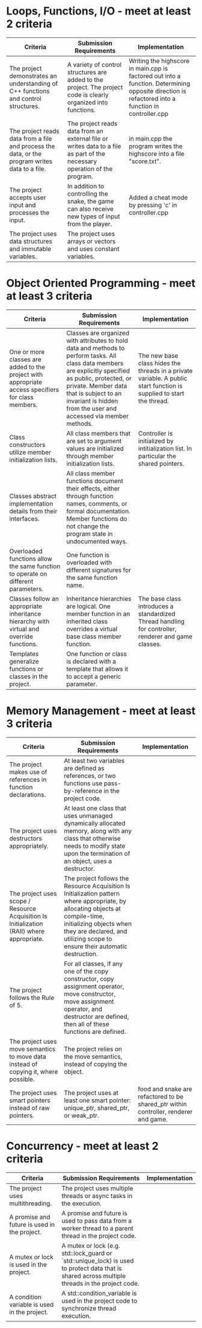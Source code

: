 # Loops, Functions, I/O - meet at least 2 criteria
| Criteria | Submission Requirements | Implementation |
|---|---|---|
|The project demonstrates an understanding of C++ functions and control structures.| A variety of control structures are added to the project. The project code is clearly organized into functions.|Writing the highscore in main.cpp is factored out into a function. Determining opposite direction is refactored into a function in controller.cpp|
| The project reads data from a file and process the data, or the program writes data to a file.| The project reads data from an external file or writes data to a file as part of the necessary operation of the program.|in main.cpp the program writes the highscore into a file "score.txt".|
|The project accepts user input and processes the input.| In addition to controlling the snake, the game can also receive new types of input from the player.|Added a cheat mode by pressing 'c' in controller.cpp|
|The project uses data structures and immutable variables.| The project uses arrays or vectors and uses constant variables.||
# Object Oriented Programming - meet at least 3 criteria
| Criteria | Submission Requirements | Implementation |
|---|---|---|
|One or more classes are added to the project with appropriate access specifiers for class members.| Classes are organized with attributes to hold data and methods to perform tasks.   All class data members are explicitly specified as public, protected, or private. Member data that is subject to an invariant is hidden from the user and accessed via member methods.|The new base class hides the threads in a private variable. A public start function is supplied to start the thread.|
|Class constructors utilize member initialization lists.|All class members that are set to argument values are initialized through member initialization lists.| Controller is initialized by intitialization list. In particular the shared pointers. |
|Classes abstract implementation details from their interfaces.|All class member functions document their effects, either through function names, comments, or formal documentation. Member functions do not change the program state in undocumented ways.||
|Overloaded functions allow the same function to operate on different parameters.|One function is overloaded with different signatures for the same function name.||
|Classes follow an appropriate inheritance hierarchy with virtual and override functions.|Inheritance hierarchies are logical. One member function in an inherited class overrides a virtual base class member function.|The base class introduces a standardized Thread handling for controller, renderer and game classes.|
|Templates generalize functions or classes in the project.|One function or class is declared with a template that allows it to accept a generic parameter.||
# Memory Management - meet at least 3 criteria
| Criteria | Submission Requirements | Implementation |
|---|---|---|
|The project makes use of references in function declarations. |At least two variables are defined as references, or two functions use pass-by-reference in the project code.||
|The project uses destructors appropriately.| At least one class that uses unmanaged dynamically allocated memory, along with any class that otherwise needs to modify state upon the termination of an object, uses a destructor.||
|The project uses scope / Resource Acquisition Is Initialization (RAII) where appropriate.| The project follows the Resource Acquisition Is Initialization pattern where appropriate, by allocating objects at compile-time, initializing objects when they are declared, and utilizing scope to ensure their automatic destruction.||
|The project follows the Rule of 5.|For all classes, if any one of the copy constructor, copy assignment operator, move constructor, move assignment operator, and destructor are defined, then all of these functions are defined.||
|The project uses move semantics to move data instead of copying it, where possible.|The project relies on the move semantics, instead of copying the object.||
|The project uses smart pointers instead of raw pointers.|The project uses at least one smart pointer: unique_ptr, shared_ptr, or weak_ptr.| food and snake are refactored to be shared_ptr within controller, renderer and game.|
# Concurrency - meet at least 2 criteria
| Criteria | Submission Requirements | Implementation |
|---|---|---|
| The project uses multithreading. | The project uses multiple threads or async tasks in the execution. | |
| A promise and future is used in the project. | A promise and future is used to pass data from a worker thread to a parent thread in the project code. | |
| A mutex or lock is used in the project. | A mutex or lock (e.g. std::lock_guard or `std::unique_lock) is used to protect data that is shared across multiple threads in the project code. | |
| A condition variable is used in the project.|A std::condition_variable is used in the project code to synchronize thread execution.||